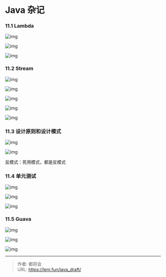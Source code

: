 # Java 杂记


<!--more-->



### 11.1 Lambda



![img](https://publicpictures.oss-cn-hangzhou.aliyuncs.com/img/image-20220216162542352.png)



![img](https://publicpictures.oss-cn-hangzhou.aliyuncs.com/img/image-20220216162623330.png)



![img](https://publicpictures.oss-cn-hangzhou.aliyuncs.com/img/image-20220216162641225.png)



### 11.2 Stream



![img](https://publicpictures.oss-cn-hangzhou.aliyuncs.com/img/image-20220216162741969.png)



![img](https://publicpictures.oss-cn-hangzhou.aliyuncs.com/img/image-20220216162912829.png)



![img](https://publicpictures.oss-cn-hangzhou.aliyuncs.com/img/image-20220216162936091.png)



![img](https://publicpictures.oss-cn-hangzhou.aliyuncs.com/img/image-20220216162955867.png)



![img](https://publicpictures.oss-cn-hangzhou.aliyuncs.com/img/image-20220216163013872.png)



### 11.3 设计原则和设计模式



![img](https://publicpictures.oss-cn-hangzhou.aliyuncs.com/img/image-20220216163319750.png)



![img](https://publicpictures.oss-cn-hangzhou.aliyuncs.com/img/image-20220216163418538.png)



反模式：死用模式，都是反模式



### 11.4 单元测试



![img](https://publicpictures.oss-cn-hangzhou.aliyuncs.com/img/image-20220216163650449.png)



![img](https://publicpictures.oss-cn-hangzhou.aliyuncs.com/img/image-20220216163712642.png)



![img](https://publicpictures.oss-cn-hangzhou.aliyuncs.com/img/image-20220216163741054.png)



### 11.5 Guava



![img](https://publicpictures.oss-cn-hangzhou.aliyuncs.com/img/image-20220216163224013.png)



![img](https://publicpictures.oss-cn-hangzhou.aliyuncs.com/img/image-20220216163237750.png)



![img](https://publicpictures.oss-cn-hangzhou.aliyuncs.com/img/image-20220216163250455.png)


---

> 作者: 都将会  
> URL: https://leni.fun/java_draft/  

